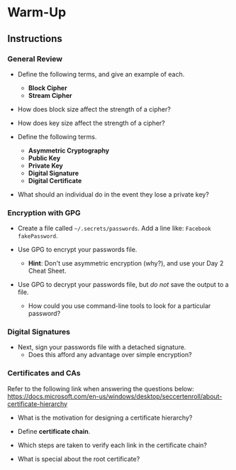 # Warm-Up

## Instructions

### General Review

- Define the following terms, and give an example of each.
  - **Block Cipher**
  - **Stream Cipher**

- How does block size affect the strength of a cipher?

- How does key size affect the strength of a cipher?

- Define the following terms.
  - **Asymmetric Cryptography**
  - **Public Key**
  - **Private Key**
  - **Digital Signature**
  - **Digital Certificate**

- What should an individual do in the event they lose a private key?

### Encryption with GPG

- Create a file called `~/.secrets/passwords`. Add a line like: `Facebook fakePassword`.

- Use GPG to encrypt your passwords file.
  - **Hint**: Don't use asymmetric encryption (why?), and use your Day 2 Cheat Sheet.

- Use GPG to decrypt your passwords file, but _do not_ save the output to a file.
  - How could you use command-line tools to look for a particular password?

### Digital Signatures

- Next, sign your passwords file with a detached signature. 
  - Does this afford any advantage over simple encryption?

### Certificates and CAs

Refer to the following link when answering the questions below: <https://docs.microsoft.com/en-us/windows/desktop/seccertenroll/about-certificate-hierarchy>

- What is the motivation for designing a certificate hierarchy?

- Define **certificate chain**.

- Which steps are taken to verify each link in the certificate chain?

- What is special about the root certificate?

